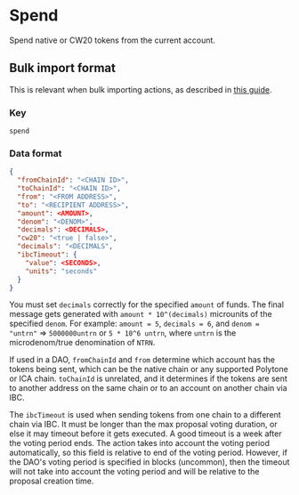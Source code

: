 # Spend

Spend native or CW20 tokens from the current account.

## Bulk import format

This is relevant when bulk importing actions, as described in [this
guide](https://github.com/DA0-DA0/dao-dao-ui/wiki/Bulk-importing-actions).

### Key

`spend`

### Data format

```json
{
  "fromChainId": "<CHAIN ID>",
  "toChainId": "<CHAIN ID>",
  "from": "<FROM ADDRESS>",
  "to": "<RECIPIENT ADDRESS>",
  "amount": <AMOUNT>,
  "denom": "<DENOM>",
  "decimals": <DECIMALS>,
  "cw20": "<true | false>",
  "decimals": "<DECIMALS",
  "ibcTimeout": {
    "value": <SECONDS>,
    "units": "seconds"
  }
}
```

You must set `decimals` correctly for the specified `amount` of funds. The final
message gets generated with `amount * 10^(decimals)` microunits of the specified
`denom`. For example: `amount = 5`, `decimals = 6`, and `denom = "untrn"` =>
`5000000untrn` or `5 * 10^6 untrn`, where `untrn` is the microdenom/true
denomination of `NTRN`.

If used in a DAO, `fromChainId` and `from` determine which account has the
tokens being sent, which can be the native chain or any supported Polytone or
ICA chain. `toChainId` is unrelated, and it determines if the tokens are sent to
another address on the same chain or to an account on another chain via IBC.

The `ibcTimeout` is used when sending tokens from one chain to a different chain
via IBC. It must be longer than the max proposal voting duration, or else it may
timeout before it gets executed. A good timeout is a week after the voting
period ends. The action takes into account the voting period automatically, so
this field is relative to end of the voting period. However, if the DAO's voting
period is specified in blocks (uncommon), then the timeout will not take into
account the voting period and will be relative to the proposal creation time.
